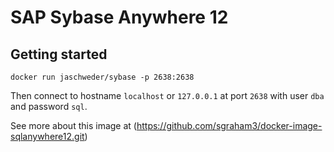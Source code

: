 # SAP Sybase Anywhere 12

## Getting started

```
docker run jaschweder/sybase -p 2638:2638
```

Then connect to hostname `localhost` or `127.0.0.1` at port `2638` with user `dba` and password `sql`.

See more about this image at (https://github.com/sgraham3/docker-image-sqlanywhere12.git)
